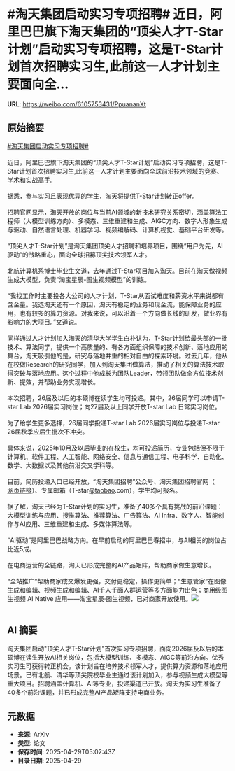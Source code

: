 # #淘天集团启动实习专项招聘# 近日，阿里巴巴旗下淘天集团的“顶尖人才T-Star计划”启动实习专项招聘，这是T-Star计划首次招聘实习生,此前这一人才计划主要面向全...

**URL**: https://weibo.com/6105753431/PpuananXt

## 原始摘要

<a href="https://m.weibo.cn/search?containerid=231522type%3D1%26t%3D10%26q%3D%23%E6%B7%98%E5%A4%A9%E9%9B%86%E5%9B%A2%E5%90%AF%E5%8A%A8%E5%AE%9E%E4%B9%A0%E4%B8%93%E9%A1%B9%E6%8B%9B%E8%81%98%23&amp;extparam=%23%E6%B7%98%E5%A4%A9%E9%9B%86%E5%9B%A2%E5%90%AF%E5%8A%A8%E5%AE%9E%E4%B9%A0%E4%B8%93%E9%A1%B9%E6%8B%9B%E8%81%98%23" data-hide=""><span class="surl-text">#淘天集团启动实习专项招聘#</span></a> <br><br>近日，阿里巴巴旗下淘天集团的“顶尖人才T-Star计划”启动实习专项招聘，这是T-Star计划首次招聘实习生,此前这一人才计划主要面向全球前沿技术领域的竞赛、学术和实战高手。<br><br>据悉，参与实习且表现优异的学生，淘天将提供T-Star计划转正offer。<br><br>招聘官网显示，淘天开放的岗位与当前AI领域的新技术研究关系密切，涵盖算法工程师（大模型训练方向）、多模态、三维重建和生成、AIGC方向、数字人形象生成与驱动、自然语言处理、机器学习、视频编解码、计算机视觉、基础平台研发等。<br><br>“顶尖人才T-Star计划”是淘天集团顶尖人才招聘和培养项目，围绕“用户为先，AI驱动”的战略重心，面向全球招募顶尖技术领军人才。<br><br>北航计算机系博士毕业生文道，去年通过T-Star项目加入淘天。目前在淘天做视频生成大模型，负责“淘宝星辰-图生视频模型”的训练。<br><br>“我找工作时主要投各大公司的人才计划，T-Star从面试难度和薪资水平来说都有含金量。我选淘天还有一个原因，淘天有稳定的业务和现金流，能保障业务的应用，也有较多的算力资源。对我来说，可以沿着一个方向做长线的研发，做业界有影响力的大项目。”文道说。<br><br>同样通过人才计划加入淘天的清华大学学生白朴认为，T-Star计划给最头部的一批技术、算法同学，提供一个高质量的、有各方面组织保障的技术创新、落地应用的舞台，淘天吸引他的是，研究与落地并重的相对自由的探索环境。过去几年，他从在校做Research的研究同学，加入到淘天集团做算法，推动了相关的算法技术取得突破与落地应用。这个过程中他成长为团队Leader，带领团队做全方位技术创新、提效，并帮助业务实现增长。<br><br>本次招聘，26届及以后的本硕博在读学生均可投递。其中，26届同学可以申请T-star Lab 2026届实习岗位；向27届及以上同学开放T-star Lab 日常实习岗位。<br><br>为了给学生更多选择，26届同学投递T-star Lab 2026届实习岗位与投递T-star 26届秋季应届生批次不冲突。<br><br>具体来说，2025年10月及以后毕业的在校生，均可投递简历，专业包括但不限于计算机、软件工程、人工智能、网络安全、信息与通信工程、电子科学、自动化、数学、大数据以及其他前沿交叉学科等。<br><br>目前，简历投递入口已经开放，“淘天集团招聘”公众号、淘天集团招聘官网（<a href="https://weibo.cn/sinaurl?u=https%3A%2F%2Ftalent.taotian.com" data-hide=""><span class="url-icon"><img style="width: 1rem;height: 1rem" src="https://h5.sinaimg.cn/upload/2015/09/25/3/timeline_card_small_web_default.png" referrerpolicy="no-referrer"></span><span class="surl-text">网页链接</span></a>）、专属邮箱（T-star<a href="https://weibo.com/n/taobao">@taobao</a>.com），学生均可报名。<br><br>据了解，淘天已经为T-Star计划的实习生，准备了40多个具有挑战的前沿课题：大模型训练与应用、搜推算法、推荐算法、广告算法、AI Infra、数字人、智能创作与AI应用、三维重建和生成、多媒体算法等。<br><br>“AI驱动”是阿里巴巴战略方向。在早前启动的阿里巴巴春招中，与AI相关的岗位占比近5成。<br><br>在电商运营的全链路，淘天已形成完整的AI产品矩阵，帮助商家做生意增长。<br><br>“全站推广”帮助商家成交爆发更强，交付更稳定，操作更简单；“生意管家”在图像生成和编辑、视频生成和编辑、AI千人千面人群运营等多方面能力出色；商用级图生视频 AI Native 应用——淘宝星辰·图生视频，已对商家开放使用。<img style="" src="https://tvax2.sinaimg.cn/large/006Fd7o3gy1i0xjzky5i2j30o11anh2j.jpg" referrerpolicy="no-referrer"><br><br>

## AI 摘要

淘天集团启动"顶尖人才T-Star计划"首次实习专项招聘，面向2026届及以后的本硕博在读生开放AI相关岗位，包括大模型训练、多模态、AIGC等前沿方向。优秀实习生可获得转正机会。该计划旨在培养技术领军人才，提供算力资源和落地应用场景。已有北航、清华等顶尖院校毕业生通过该计划加入，参与视频生成大模型等重大项目。招聘涵盖计算机、AI等专业，投递渠道已开放。淘天为实习生准备了40多个前沿课题，并已形成完整AI产品矩阵支持电商业务。

## 元数据

- **来源**: ArXiv
- **类型**: 论文
- **保存时间**: 2025-04-29T05:02:43Z
- **目录日期**: 2025-04-29
